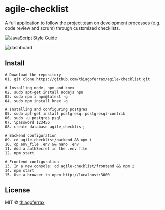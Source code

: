# agile-checklist
A full application to follow the project team on development processes (e.g. code review and scrum) through customized checklists.
> 

[![JavaScript Style Guide](https://img.shields.io/badge/code_style-standard-brightgreen.svg)](https://standardjs.com)

>

![dashboard](https://user-images.githubusercontent.com/43149895/52146748-76d75a80-2643-11e9-920c-4799933e5c26.png)

>

## Install

```
# Download the repository
01. git clone https://github.com/thiagoferrax/agile-checklist.git

# Installing node, npm and knex
02. sudo apt-get install nodejs npm
03. sudo npm i npm@latest -g
04. sudo npm install knex -g

# Installing and configuring postgres
05. sudo apt-get install postgresql postgresql-contrib
06. sudo -u postgres psql
07. \password 123456
08. create database agile_checklist;

# Backend configuration
09. cd agile-checklist/backend && npm i
10. cp env_file .env && nano .env
11. Add a authSecret in the .env file
12. npm start

# Frontend configuration
13. In a new console: cd agile-checklist/frontend && npm i
14. npm start
15. Use a browser to open http://localhost:3000
```
## License

MIT © [thiagoferrax](https://github.com/thiagoferrax)
